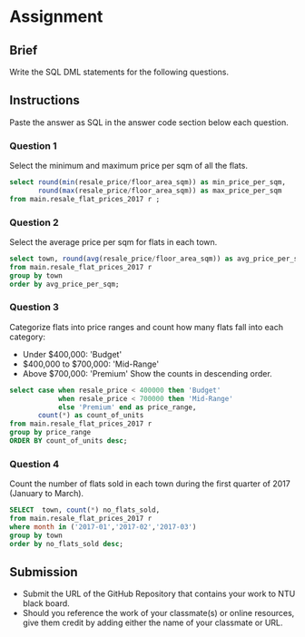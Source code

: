 # Assignment

## Brief

Write the SQL DML statements for the following questions.

## Instructions

Paste the answer as SQL in the answer code section below each question.

### Question 1

Select the minimum and maximum price per sqm of all the flats.

```sql
select round(min(resale_price/floor_area_sqm)) as min_price_per_sqm, 
	   round(max(resale_price/floor_area_sqm)) as max_price_per_sqm
from main.resale_flat_prices_2017 r ;
```

### Question 2

Select the average price per sqm for flats in each town.

```sql
select town, round(avg(resale_price/floor_area_sqm)) as avg_price_per_sqm,
from main.resale_flat_prices_2017 r 
group by town
order by avg_price_per_sqm;
```

### Question 3

Categorize flats into price ranges and count how many flats fall into each category:

- Under $400,000: 'Budget'
- $400,000 to $700,000: 'Mid-Range'
- Above $700,000: 'Premium'
  Show the counts in descending order.

```sql
select case when resale_price < 400000 then 'Budget'
	        when resale_price < 700000 then 'Mid-Range'
	        else 'Premium' end as price_range, 
	   count(*) as count_of_units
from main.resale_flat_prices_2017 r 
group by price_range
ORDER BY count_of_units desc;
```

### Question 4

Count the number of flats sold in each town during the first quarter of 2017 (January to March).

```sql
SELECT  town, count(*) no_flats_sold, 
from main.resale_flat_prices_2017 r 
where month in ('2017-01','2017-02','2017-03')
group by town
order by no_flats_sold desc;

```

## Submission

- Submit the URL of the GitHub Repository that contains your work to NTU black board.
- Should you reference the work of your classmate(s) or online resources, give them credit by adding either the name of your classmate or URL.

